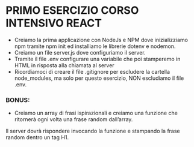 # PRIMO ESERCIZIO CORSO INTENSIVO REACT

- Creiamo la prima applicazione con NodeJs e NPM dove inizializziamo npm tramite npm init ed installiamo le librerie dotenv e nodemon.
- Creiamo un file server.js dove configuriamo il server.
- Tramite il file .env configurare una variabile che poi stamperemo in HTML in risposta alla chiamata al server
- Ricordiamoci di creare il file .gitignore per escludere la cartella node_modules, ma solo per questo esercizio, NON escludiamo il file .env.

### BONUS:

- Creiamo un array di frasi ispirazionali e creiamo una funzione che ritornerà ogni volta una frase random dall’array.

Il server dovrà rispondere invocando la funzione e stampando la frase random dentro un tag H1.
